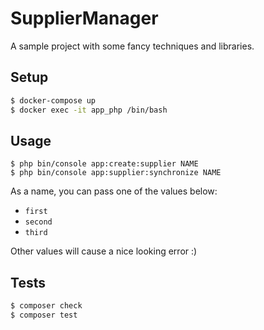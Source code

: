 # SupplierManager
A sample project with some fancy techniques and libraries.

## Setup
```bash
$ docker-compose up
$ docker exec -it app_php /bin/bash
```

## Usage
```
$ php bin/console app:create:supplier NAME
$ php bin/console app:supplier:synchronize NAME
```

As a name, you can pass one of the values below:
* `first`
* `second`
* `third`

Other values will cause a nice looking error :)

## Tests
```bash
$ composer check
$ composer test
```
